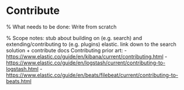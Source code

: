 # Contribute

% What needs to be done: Write from scratch

% Scope notes: stub about building on (e.g. search) and extending/contributing to (e.g. plugins) elastic. link down to the search solution + contribute docs  Contributing prior art:  - https://www.elastic.co/guide/en/kibana/current/contributing.html - https://www.elastic.co/guide/en/logstash/current/contributing-to-logstash.html - https://www.elastic.co/guide/en/beats/filebeat/current/contributing-to-beats.html 